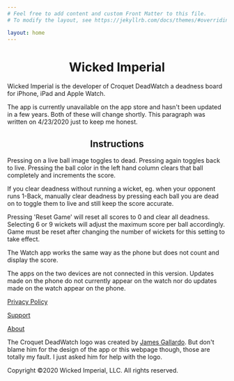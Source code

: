 ```yaml
---
# Feel free to add content and custom Front Matter to this file.
# To modify the layout, see https://jekyllrb.com/docs/themes/#overriding-theme-defaults

layout: home
---
```

# <center>Wicked Imperial
Wicked Imperial is the developer of Croquet DeadWatch a deadness board for iPhone, iPad and Apple Watch.

The app is currently unavailable on the app store and hasn't been updated in a few years. Both of these will change shortly. This paragraph was written on 4/23/2020 just to keep me honest.

## <center>Instructions

Pressing on a live ball image toggles to dead. Pressing again toggles back to live. Pressing the ball color in the left hand column clears that ball completely and increments the score.

If you clear deadness without running a wicket, eg. when your opponent runs 1-Back, manually clear deadness by pressing each ball you are dead on to toggle them to live and still keep the score accurate.

Pressing 'Reset Game' will reset all scores to 0 and clear all deadness. Selecting 6 or 9 wickets will adjust the maximum score per ball accordingly. Game must be reset after changing the number of wickets for this setting to take effect.

The Watch app works the same way as the phone but does not count and display the score.

The apps on the two devices are not connected in this version. Updates made on the phone do not currently appear on the watch nor do updates made on the watch appear on the phone.

[Privacy Policy](privacy)

[Support](support)

[About](about)

The Croquet DeadWatch logo was created by [James Gallardo](http://www.jgallardodesigns.com/). But don't blame him for the design of the app or this webpage though, those are totally my fault. I just asked him for help with the logo.

Copyright &copy;2020 Wicked Imperial, LLC. All rights reserved.

